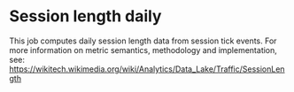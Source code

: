 # Session length daily

This job computes daily session length data from session tick events.
For more information on metric semantics, methodology and implementation, see:
https://wikitech.wikimedia.org/wiki/Analytics/Data_Lake/Traffic/SessionLength
